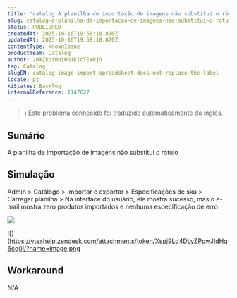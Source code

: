 ```yaml
---
title: 'catalog A planilha de importação de imagens não substitui o rótulo'
slug: catalog-a-planilha-de-importacao-de-imagens-nao-substitui-o-rotulo
status: PUBLISHED
createdAt: 2025-10-16T19:58:18.870Z
updatedAt: 2025-10-16T19:58:18.870Z
contentType: knownIssue
productTeam: Catalog
author: 2mXZkbi0oi061KicTExNjo
tag: Catalog
slugEN: catalog-image-import-spreadsheet-does-not-replace-the-label
locale: pt
kiStatus: Backlog
internalReference: 1147627
---
```


>ℹ️ Este problema conhecido foi traduzido automaticamente do inglês.

## Sumário


A planilha de importação de imagens não substitui o rótulo
## Simulação


Admin > Catálogo > Importar e exportar > Especificações de sku > Carregar planilha >
Na interface do usuário, ele mostra sucesso, mas o e-mail mostra zero produtos importados e nenhuma especificação de erro

 ![](https://vtexhelp.zendesk.com/attachments/token/kisyvWtG1pHFXiOJUpAKuvegC/?name=image.png)

 ![](https://vtexhelp.zendesk.com/attachments/token/Xspj9Ld4DLyZPpwJIdHq6cq0i/?name=image.png
## Workaround


N/A



